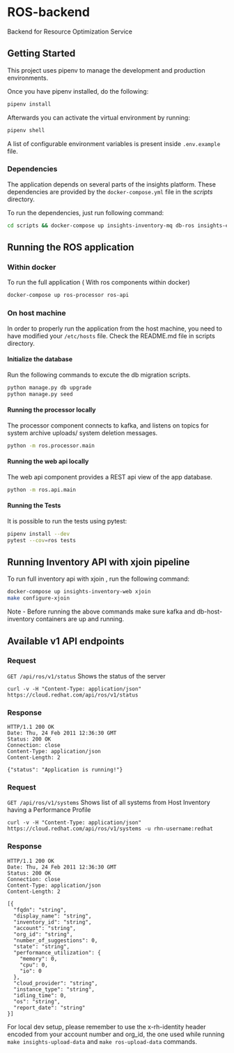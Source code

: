# ROS-backend

Backend for Resource Optimization Service


## Getting Started

This project uses pipenv to manage the development and production environments.

Once you have pipenv installed, do the following:

```bash
pipenv install
```
Afterwards you can activate the virtual environment by running:
```bash
pipenv shell
```

A list of configurable environment variables is present inside `.env.example` file.

### Dependencies
The application depends on several parts of the insights platform. These dependencies are provided by the 
`docker-compose.yml` file in the *scripts* directory.

To run the dependencies, just run following command:
```bash
cd scripts && docker-compose up insights-inventory-mq db-ros insights-engine
```
## Running the ROS application
### Within docker
To run the full application ( With ros components within docker)
```bash
docker-compose up ros-processor ros-api
```

### On host machine
In order to properly run the application from the host machine, you need to have modified your `/etc/hosts` file. Check the
README.md file in scripts directory.

#### Initialize the database
Run the following commands to excute the db migration scripts.
```bash
python manage.py db upgrade
python manage.py seed 
```

#### Running the processor locally
The processor component connects to kafka, and listens on topics for system archive uploads/ system deletion messages.
```bash
python -m ros.processor.main
```

#### Running the web api locally
The web api component provides a REST api view of the app database.
```bash
python -m ros.api.main
```

#### Running the Tests
It is possible to run the tests using pytest:
```bash
pipenv install --dev
pytest --cov=ros tests
```

## Running Inventory API with xjoin pipeline
To run full inventory api with xjoin , run the following command:
```bash
docker-compose up insights-inventory-web xjoin
make configure-xjoin 
```
Note - Before running the above commands make sure kafka and db-host-inventory containers are up and running.

## Available v1 API endpoints

### Request
`GET /api/ros/v1/status` Shows the status of the server

    curl -v -H "Content-Type: application/json" https://cloud.redhat.com/api/ros/v1/status

### Response

    HTTP/1.1 200 OK
    Date: Thu, 24 Feb 2011 12:36:30 GMT
    Status: 200 OK
    Connection: close
    Content-Type: application/json
    Content-Length: 2

    {"status": "Application is running!"}



### Request
`GET /api/ros/v1/systems` Shows list of all systems from Host Inventory having a Performance Profile

    curl -v -H "Content-Type: application/json" https://cloud.redhat.com/api/ros/v1/systems -u rhn-username:redhat

### Response

    HTTP/1.1 200 OK
    Date: Thu, 24 Feb 2011 12:36:30 GMT
    Status: 200 OK
    Connection: close
    Content-Type: application/json
    Content-Length: 2

    [{
      "fqdn": "string",
      "display_name": "string",
      "inventory_id": "string",
      "account": "string",
      "org_id": "string",
      "number_of_suggestions": 0,
      "state": "string",
      "performance_utilization": {
        "memory": 0,
        "cpu": 0,
        "io": 0
      },
      "cloud_provider": "string",
      "instance_type": "string",
      "idling_time": 0,
      "os": "string",
      "report_date": "string"
    }]


For local dev setup, please remember to use the x-rh-identity header encoded from your account number and org_id, the one used while running `make insights-upload-data` and `make ros-upload-data` commands.
